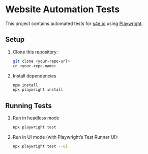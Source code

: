 # Website Automation Tests

This project contains automated tests for [s4e.io](https://s4e.io/) using [Playwright](https://playwright.dev/).

## Setup

1. Clone this repository:
   ```bash
   git clone <your-repo-url>
   cd <your-repo-name>
   ```
2. Install dependencies
   ```bash
   npm install
   npx playwright install
   ```

## Running Tests

1. Run in headless mode
   ```bash
   npx playwright test
   ```
2. Run in UI mode (with Playwright’s Test Runner UI):
   ```bash
   npx playwright test --ui
   ```
